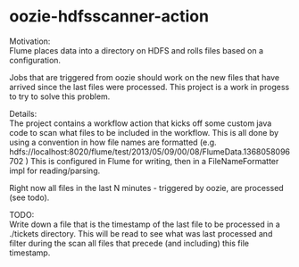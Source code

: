 oozie-hdfsscanner-action
========================
Motivation:<br/>
Flume  places data into a directory on HDFS and rolls files based on a configuration.

Jobs that are triggered from oozie should work on the new files that have arrived since the last files were processed.
This project is a work in progess to try to solve this problem.


Details:<br/>
The project contains a workflow action that kicks off some custom java code to scan what files to be included in the workflow.
This is all done by using a convention in how file names are formatted (e.g. hdfs://localhost:8020/flume/test/2013/05/09/00/08/FlumeData.1368058096702 )
This is configured in Flume for writing, then in a FileNameFormatter impl for reading/parsing.

Right now all files in the last N minutes - triggered by oozie, are processed (see todo).


TODO:<br/>
Write down a file that is the timestamp of the last file to be processed in a ./tickets directory.
This will be read to see what was last processed and filter during the scan all files that precede (and including) this file timestamp.



